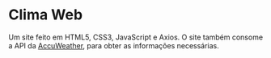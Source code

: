 # Clima Web
Um site feito em HTML5, CSS3, JavaScript e Axios. O site também consome a API da [AccuWeather](https://developer.accuweather.com/), para obter as informações necessárias.



